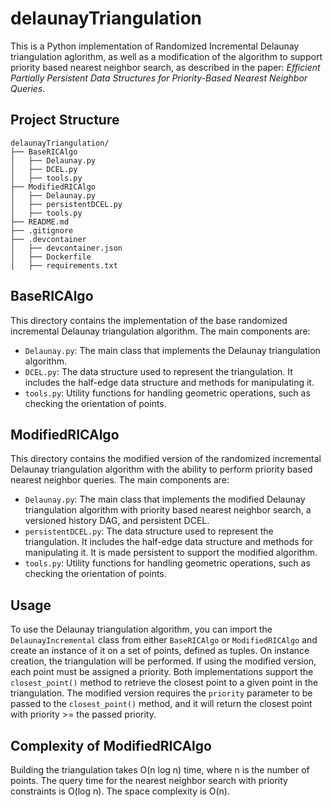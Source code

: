 # delaunayTriangulation

This is a Python implementation of Randomized Incremental Delaunay triangulation aglorithm, as well as a modification of the algorithm to support priority based nearest neighbor search, as described in the paper: _Efficient Partially Persistent Data Structures for Priority-Based Nearest Neighbor Queries_. 

## Project Structure
```
delaunayTriangulation/
├── BaseRICAlgo
│   ├── Delaunay.py
│   ├── DCEL.py
│   ├── tools.py
├── ModifiedRICAlgo
│   ├── Delaunay.py
│   ├── persistentDCEL.py
│   ├── tools.py
├── README.md
├── .gitignore
├── .devcontainer
│   ├── devcontainer.json
│   ├── Dockerfile
│   ├── requirements.txt
```

## BaseRICAlgo

This directory contains the implementation of the base randomized incremental Delaunay triangulation algorithm. The main components are:
- `Delaunay.py`: The main class that implements the Delaunay triangulation algorithm.
- `DCEL.py`: The data structure used to represent the triangulation. It includes the half-edge data structure and methods for manipulating it.
- `tools.py`: Utility functions for handling geometric operations, such as checking the orientation of points.

## ModifiedRICAlgo
This directory contains the modified version of the randomized incremental Delaunay triangulation algorithm with the ability to perform priority based nearest neighbor queries. The main components are:
- `Delaunay.py`: The main class that implements the modified Delaunay triangulation algorithm with priority based nearest neighbor search, a versioned history DAG, and persistent DCEL.
- `persistentDCEL.py`: The data structure used to represent the triangulation. It includes the half-edge data structure and methods for manipulating it. It is made persistent to support the modified algorithm.
- `tools.py`: Utility functions for handling geometric operations, such as checking the orientation of points.

## Usage
To use the Delaunay triangulation algorithm, you can import the `DelaunayIncremental` class from either `BaseRICAlgo` or `ModifiedRICAlgo` and create an instance of it on a set of points, defined as tuples. On instance creation, the triangulation will be performed. If using the modified version, each point must be assigned a priority. Both implementations support the `closest_point()` method to retrieve the closest point to a given point in the triangulation. The modified version requires the `priority` parameter to be passed to the `closest_point()` method, and it will return the closest point with priority >= the passed priority.

## Complexity of ModifiedRICAlgo

Building the triangulation takes O(n log n) time, where n is the number of points. The query time for the nearest neighbor search with priority constraints is O(log n). The space complexity is O(n).



